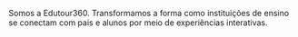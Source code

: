 Somos a Edutour360. Transformamos a forma como instituições de ensino se conectam com pais e alunos por meio de experiências interativas.